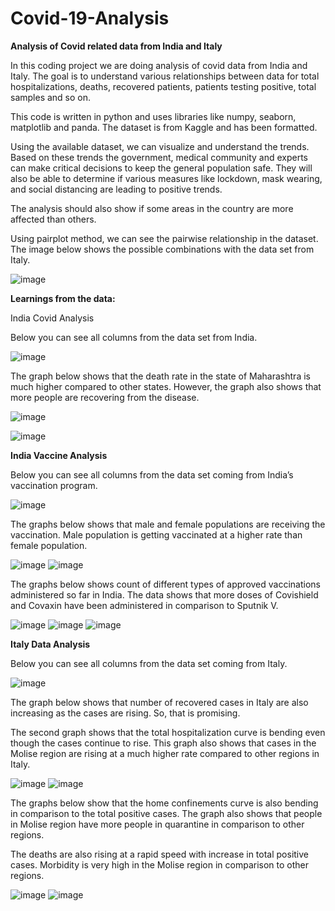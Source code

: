 # Covid-19-Analysis

**Analysis of Covid related data from India and Italy**

In this coding project we are doing analysis of covid data from India and Italy. The goal is to understand various relationships between data for total hospitalizations, deaths, recovered patients, patients testing positive, total samples and so on.

This code is written in python and uses libraries like numpy, seaborn, matplotlib and panda.
The dataset is from Kaggle and has been formatted.

Using the available dataset, we can visualize and understand the trends. Based on these trends the government, medical community and experts can make critical decisions to keep the general population safe. They will also be able to determine if various measures like lockdown, mask wearing, and social distancing are leading to positive trends.

The analysis should also show if some areas in the country are more affected than others.

Using pairplot method, we can see the pairwise relationship in the dataset. The image below shows the possible combinations with the data set from Italy.

![image](https://user-images.githubusercontent.com/29782408/121761206-10588600-caf4-11eb-8229-0147347fdcaa.png)

**Learnings from the data:**

India Covid Analysis

Below you can see all columns from the data set from India.

![image](https://user-images.githubusercontent.com/29782408/121761216-22d2bf80-caf4-11eb-8079-32f4644cdc0d.png)


The graph below shows that the death rate in the state of Maharashtra is much higher compared to other states. However, the graph also shows that more people are recovering from the disease.


![image](https://user-images.githubusercontent.com/29782408/121761228-38e08000-caf4-11eb-905d-ea21896b2de3.png)


![image](https://user-images.githubusercontent.com/29782408/121761244-44cc4200-caf4-11eb-8c0b-f84526707f2e.png)

**India Vaccine Analysis**

Below you can see all columns from the data set coming from India’s vaccination program.

![image](https://user-images.githubusercontent.com/29782408/121761263-6cbba580-caf4-11eb-9062-c9207f2be1e8.png)


The graphs below shows that male and female populations are receiving the vaccination. Male population is getting vaccinated at a higher rate than female population.

![image](https://user-images.githubusercontent.com/29782408/121760911-bc00d680-caf2-11eb-97bd-f10203883623.png)
![image](https://user-images.githubusercontent.com/29782408/121760917-c15e2100-caf2-11eb-8221-af79a1479808.png)

The graphs below shows count of different types of approved vaccinations administered so far in India. The data shows that more doses of Covishield and Covaxin have been administered in comparison to Sputnik V.


![image](https://user-images.githubusercontent.com/29782408/121760930-d63ab480-caf2-11eb-89ff-e245176fde1e.png)
![image](https://user-images.githubusercontent.com/29782408/121760932-d935a500-caf2-11eb-985b-84b2db2aa6b3.png)
![image](https://user-images.githubusercontent.com/29782408/121760934-dcc92c00-caf2-11eb-8290-d4c69c595dcb.png)

**Italy Data Analysis**

Below you can see all columns from the data set coming from Italy.


![image](https://user-images.githubusercontent.com/29782408/121761319-a391bb80-caf4-11eb-8096-2034eb88418e.png)



The graph below shows that number of recovered cases in Italy are also increasing as the cases are rising. So, that is promising.

The second graph shows that the total hospitalization curve is bending even though the cases continue to rise. This graph also shows that cases in the Molise region are rising at a much higher rate compared to other regions in Italy.

![image](https://user-images.githubusercontent.com/29782408/121761366-f3708280-caf4-11eb-83a7-6f23622b7f80.png)
![image](https://user-images.githubusercontent.com/29782408/121761379-ff5c4480-caf4-11eb-8a24-86965564ac34.png)


The graphs below show that the home confinements curve is also bending in comparison to the total positive cases. The graph also shows that people in Molise region have more people in quarantine in comparison to other regions. 

The deaths are also rising at a rapid speed with increase in total positive cases. Morbidity is very high in the Molise region in comparison to other regions.

![image](https://user-images.githubusercontent.com/29782408/121761353-d89e0e00-caf4-11eb-8092-152609baf17c.png)
![image](https://user-images.githubusercontent.com/29782408/121761358-dd62c200-caf4-11eb-8b24-4867ad44f1ac.png)


